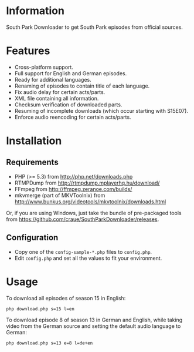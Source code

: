 # Information

South Park Downloader to get South Park episodes from official sources.

# Features

 - Cross-platform support.
 - Full support for English and German episodes.
 - Ready for additional languages.
 - Renaming of episodes to contain title of each language.
 - Fix audio delay for certain acts/parts.
 - XML file containing all information.
 - Checksum verification of downloaded parts.
 - Resuming of incomplete downloads (which occur starting with S15E07).
 - Enforce audio reencoding for certain acts/parts.

# Installation

## Requirements

 - PHP (>= 5.3) from http://php.net/downloads.php
 - RTMPDump from http://rtmpdump.mplayerhq.hu/download/
 - FFmpeg from http://ffmpeg.zeranoe.com/builds/
 - mkvmerge (part of MKVToolnix) from http://www.bunkus.org/videotools/mkvtoolnix/downloads.html

Or, if you are using Windows, just take the bundle of pre-packaged tools from https://github.com/craue/SouthParkDownloader/releases. 

## Configuration

 - Copy one of the `config-sample-*.php` files to `config.php`.
 - Edit `config.php` and set all the values to fit your environment.

# Usage

To download all episodes of season 15 in English:

	php download.php s=15 l=en

To download episode 8 of season 13 in German and English, while taking video from the German source and setting the default audio language to German:

	php download.php s=13 e=8 l=de+en
